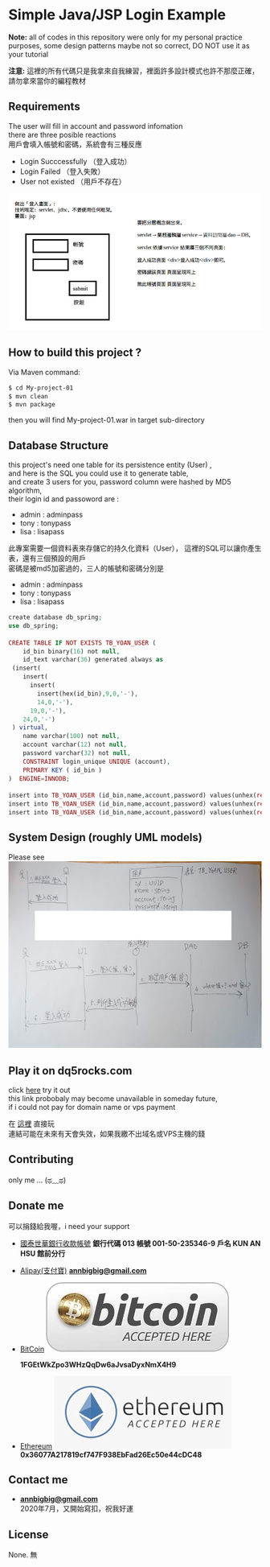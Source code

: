 # Simple Java/JSP Login Example


**Note:** all of codes in this repository were only for my personal practice purposes, some design patterns maybe not so correct, DO NOT use it as your tutorial

**注意:** 這裡的所有代碼只是我拿來自我練習，裡面許多設計模式也許不那麼正確，請勿拿來當你的編程教材



## Requirements
The user will fill in account and password infomation  
there are three posible reactions  
用戶會填入帳號和密碼，系統會有三種反應 

 - Login Succcessfully （登入成功）
 - Login Failed （登入失敗）
 - User not existed （用戶不存在）

![Requirements Description](images/Requirements.jpg?raw=true "Title")  


## How to build this project ?

Via Maven command:

``` bash
$ cd My-project-01
$ mvn clean
$ mvn package
```
then you will find My-project-01.war in target sub-directory  


## Database Structure
this project's need one table for its persistence entity (User) ,   
and here is the SQL you could use it to generate table,   
and create 3 users for you,  password column were hashed by MD5 algorithm,  
their login id and passoword are :  
 - admin : adminpass
 - tony : tonypass
 - lisa : lisapass

此專案需要一個資料表來存儲它的持久化資料（User），
這裡的SQL可以讓你產生表，還有三個預設的用戶  
密碼是被md5加密過的，三人的帳號和密碼分別是  
 - admin : adminpass 
 - tony : tonypass
 - lisa : lisapass

``` php
create database db_spring;
use db_spring;

CREATE TABLE IF NOT EXISTS TB_YOAN_USER (
    id_bin binary(16) not null,
    id_text varchar(36) generated always as
 (insert(
    insert(
      insert(
        insert(hex(id_bin),9,0,'-'),
        14,0,'-'),
      19,0,'-'),
    24,0,'-')
 ) virtual,
    name varchar(100) not null,
    account varchar(12) not null,
    password varchar(32) not null,
    CONSTRAINT login_unique UNIQUE (account),
    PRIMARY KEY ( id_bin )
)  ENGINE=INNODB;

insert into TB_YOAN_USER (id_bin,name,account,password) values(unhex(replace(uuid(),'-','')), 'Admin','admin','25E4EE4E9229397B6B17776BFCEAF8E7');
insert into TB_YOAN_USER (id_bin,name,account,password) values(unhex(replace(uuid(),'-','')), 'Tony','tony','0D87EB66F2EEE68840F9C694F9B1C881');
insert into TB_YOAN_USER (id_bin,name,account,password) values(unhex(replace(uuid(),'-','')), 'Lisa','lisa','53E466776EE87CD925AD74D64EAEAB92');

```

## System Design (roughly UML models)

Please see 
![UMLmodels](images/UMLmodels.jpg?raw=true "Title")

## Play it on dq5rocks.com  
click [here](https://www.dq5rocks.com/My-project-01/ "Title") try it out  
this link probobaly may become unavailable in someday future,   
if i could not pay for domain name or vps payment

在 [這裡](https://www.dq5rocks.com/My-project-01/ "Title") 直接玩  
連結可能在未來有天會失效，如果我繳不出域名或VPS主機的錢  

## Contributing

only me ... (ಥ﹏ಥ)

## Donate me

可以捐錢給我喔，i need your support  

- [國泰世華銀行收款帳號](#CathayBank) **銀行代碼 013 帳號 001-50-235346-9 戶名 KUN AN HSU 館前分行**  

- [Alipay(支付寶)](#alipay) **annbigbig@gmail.com**  

- [BitCoin](#Bitcoin)  ![BitcoinIcon](images/Bitcoin.png?raw=true "Thank you")

  **1FGEtWkZpo3WHzQqDw6aJvsaDyxNmX4H9**

- [Ethereum](#Ethereum)  ![EthereeumIcon](images/Ethereum.png?raw=true "Thank you")  
  **0x36077A217819cf747F938EbFad26Ec50e44cDC48**

## Contact me

- **annbigbig@gmail.com**   
2020年7月，又開始寫扣，祝我好運

## License

None. 無

